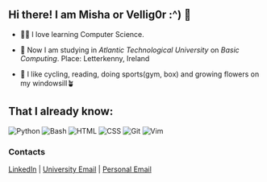 ## Hi there! I am Misha or Vellig0r :^) 👋

<!--
**Vellih0r/Vellih0r** is a ✨ _special_ ✨ repository because its `README.md` (this file) appears on your GitHub profile.
-->

- 🧑‍💻 I love learning Computer Science.

- 📖 Now I am studying in *Atlantic Technological University* on *Basic Computing*. Place: Letterkenny, Ireland

- 🚴 I like cycling, reading, doing sports(gym, box) and growing flowers on my windowsill🪴

## That I already know:

![Python](https://img.shields.io/badge/-Python-blue?logo=python&logoColor=white)
![Bash](https://img.shields.io/badge/-Bash-4EAA25?logo=gnu-bash&logoColor=white)
![HTML](https://img.shields.io/badge/-HTML-E34F26?logo=html5&logoColor=white)
![CSS](https://img.shields.io/badge/-CSS-1572B6?logo=css3&logoColor=white)
![Git](https://img.shields.io/badge/-Git-F05032?logo=git&logoColor=white)
![Vim](https://img.shields.io/badge/-Vim-019733?logo=vim&logoColor=white)

### Contacts

[LinkedIn](https://www.linkedin.com/in/mykhailo-yehrashkin/) | [University Email](mailto:L00194993@atu.ie) | [Personal Email](mailto:ggffttuga@gmail.com)
